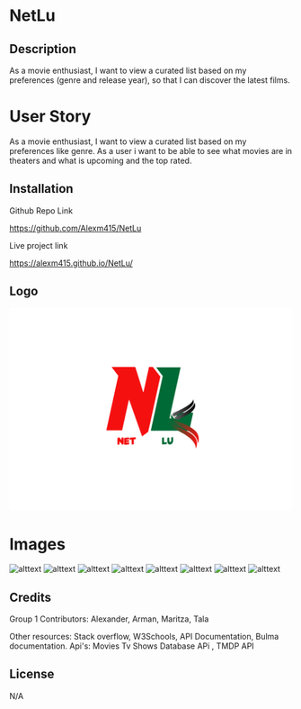 # NetLu

## Description

As a movie enthusiast, I want to view a curated list based on my preferences (genre and release year), so that I can discover the latest films.

# User Story

As a movie enthusiast, I want to view a curated list based on my preferences like genre. As a user i want to be able to see what movies are in theaters and what is upcoming and the top rated.

## Installation

Github Repo Link

https://github.com/Alexm415/NetLu

Live project link

https://alexm415.github.io/NetLu/

## Logo

![alt text](./assets/images/NL.png)

# Images

![alttext](./assets/images/Screenshot%202024-09-24%20at%205.43.27 PM.png)
![alttext](./assets/images/Screenshot%202024-09-24%20at%205.43.37 PM.png)
![alttext](./assets/images/Screenshot%202024-09-24%20at%205.43.45 PM.png)
![alttext](./assets/images/Screenshot%202024-09-24%20at%205.43.59 PM.png)
![alttext](./assets/images/Screenshot%202024-09-24%20at%205.44.10 PM.png)
![alttext](./assets/images/Screenshot%202024-09-24%20at%205.44.26 PM.png)
![alttext](./assets/images/Screenshot%202024-09-24%20at%205.44.44 PM.png)
![alttext](./assets/images/Screenshot%202024-09-24%20at%205.45.03 PM.png)

## Credits

Group 1
Contributors: Alexander, Arman, Maritza, Tala

Other resources: Stack overflow, W3Schools, API Documentation, Bulma documentation.
Api's: Movies Tv Shows Database APi , TMDP API

## License

N/A
